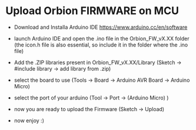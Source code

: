 # Upload Orbion FIRMWARE on MCU

- Download and Installa Arduino IDE https://www.arduino.cc/en/software
- launch Arduino IDE and open the .ino file in the Orbion_FW_vX.XX folder (the icon.h file is also essential, so include it in the folder where the .ino file)
- Add the .ZIP libraries present in Orbion_FW_vX.XX/Library (Sketch -> #include library -> add library from .zip)
- select the board to use (Tools -> Board -> Arduino AVR Board -> Arduino Micro)
- select the port of your arduino (Tool -> Port -> (Arduino Micro) )
- now you are ready to upload the Firmware (Sketch -> Upload)

- now enjoy :)

